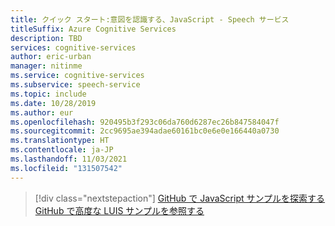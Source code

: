```yaml
---
title: クイック スタート:意図を認識する、JavaScript - Speech サービス
titleSuffix: Azure Cognitive Services
description: TBD
services: cognitive-services
author: eric-urban
manager: nitinme
ms.service: cognitive-services
ms.subservice: speech-service
ms.topic: include
ms.date: 10/28/2019
ms.author: eur
ms.openlocfilehash: 920495b3f293c06da760d6287ec26b847584047f
ms.sourcegitcommit: 2cc9695ae394adae60161bc0e6e0e166440a0730
ms.translationtype: HT
ms.contentlocale: ja-JP
ms.lasthandoff: 11/03/2021
ms.locfileid: "131507542"
---
```

> [!div class="nextstepaction"]
> [GitHub で JavaScript サンプルを探索する](https://aka.ms/speech/github-javascript)
> [GitHub で高度な LUIS サンプルを参照する](https://github.com/Azure/pizza_luis_bot)
